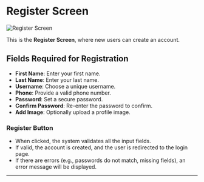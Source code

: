 # Register Screen

![Register Screen](https://github.com/gilizad/EX4/blob/ad1bc05cbe40045ee4acfb4b8059830d7264352e/images%20for%20wiki/Register%20web.png)

This is the **Register Screen**, where new users can create an account.

## Fields Required for Registration
- **First Name**: Enter your first name.
- **Last Name**: Enter your last name.
- **Username**: Choose a unique username.
- **Phone**: Provide a valid phone number.
- **Password**: Set a secure password.
- **Confirm Password**: Re-enter the password to confirm.
- **Add Image**: Optionally upload a profile image.

### **Register Button**
- When clicked, the system validates all the input fields.
- If valid, the account is created, and the user is redirected to the login page.
- If there are errors (e.g., passwords do not match, missing fields), an error message will be displayed.

---
